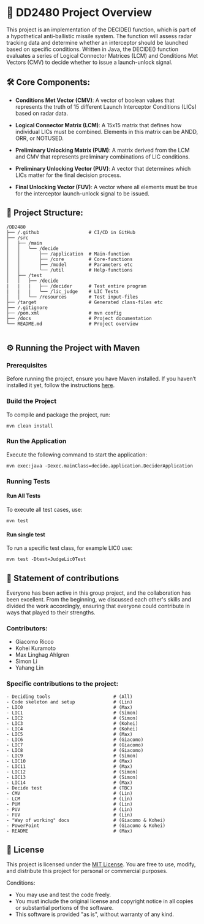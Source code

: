 # 🚀 DD2480 Project Overview

This project is an implementation of the DECIDE() function, which is part of a hypothetical anti-ballistic missile system. The function will assess radar tracking data and determine whether an interceptor should be launched based on specific conditions. Written in Java, the DECIDE() function evaluates a series of Logical Connector Matrices (LCM) and Conditions Met Vectors (CMV) to decide whether to issue a launch-unlock signal.

## 🛠️ Core Components:

- **Conditions Met Vector (CMV)**: A vector of boolean values that represents the truth of 15 different Launch Interceptor Conditions (LICs) based on radar data.

- **Logical Connector Matrix (LCM)**: A 15x15 matrix that defines how individual LICs must be combined. Elements in this matrix can be ANDD, ORR, or NOTUSED.

- **Preliminary Unlocking Matrix (PUM)**: A matrix derived from the LCM and CMV that represents preliminary combinations of LIC conditions.

- **Preliminary Unlocking Vector (PUV)**: A vector that determines which LICs matter for the final decision process.

- **Final Unlocking Vector (FUV)**: A vector where all elements must be true for the interceptor launch-unlock signal to be issued.

## 📂 Project Structure:

```console
/DD2480
├── /.github                  # CI/CD in GitHub
├── /src
│   ├── /main
│   │   └── /decide
│   │       ├── /application  # Main-function
│   │       ├── /core         # Core-functions
│   │       ├── /model        # Parameters etc
│   │       └── /util         # Help-functions
│   ├── /test
│   │   ├── /decide
|   |   |   ├── /decider      # Test entire program
|   |   |   └── /lic_judge    # LIC Tests
│   │   └── /resources        # Test input-files
├── /target                   # Generated class-files etc
├── /.gitignore
├── /pom.xml                  # mvn config
├── /docs                     # Project documentation
└── README.md                 # Project overview


```

## ⚙️ Running the Project with Maven

### Prerequisites

Before running the project, ensure you have Maven installed. If you haven’t installed it yet, follow the instructions [here](https://maven.apache.org/install.html).

### Build the Project

To compile and package the project, run:

```console
mvn clean install
```

### Run the Application

Execute the following command to start the application:

```console
mvn exec:java -Dexec.mainClass=decide.application.DeciderApplication
```

### Running Tests

#### Run All Tests

To execute all test cases, use:

```console
mvn test
```

#### Run single test

To run a specific test class, for example LIC0 use:

```console
mvn test -Dtest=JudgeLic0Test
```

## 🤝 Statement of contributions

Everyone has been active in this group project, and the collaboration has been excellent. From the beginning, we discussed each other's skills and divided the work accordingly, ensuring that everyone could contribute in ways that played to their strengths.

### Contributors:

- Giacomo Ricco
- Kohei Kuramoto
- Max Linghag Ahlgren
- Simon Li
- Yahang Lin

### Specific contributions to the project:

```console
- Deciding tools                       # (All)
- Code skeleton and setup              # (Lin)
- LIC0                                 # (Max)
- LIC1                                 # (Simon)
- LIC2                                 # (Simon)
- LIC3                                 # (Kohei)
- LIC4                                 # (Kohei)
- LIC5                                 # (Max)
- LIC6                                 # (Giacomo)
- LIC7                                 # (Giacomo)
- LIC8                                 # (Giacomo)
- LIC9                                 # (Simon)
- LIC10                                # (Max)
- LIC11                                # (Max)
- LIC12                                # (Simon)
- LIC13                                # (Simon)
- LIC14                                # (Max)
- Decide test                          # (TBC)
- CMV                                  # (Lin)
- LCM                                  # (Lin)
- PUM                                  # (Lin)
- PUV                                  # (Lin)
- FUV                                  # (Lin)
- "Way of working" docs                # (Giacomo & Kohei)
- PowerPoint                           # (Giacomo & Kohei)
- README                               # (Max)
```

## 📜 License

This project is licensed under the [MIT License](https://en.wikipedia.org/wiki/MIT_License). You are free to use, modify, and distribute this project for personal or commercial purposes.

Conditions:

- You may use and test the code freely.
- You must include the original license and copyright notice in all copies or substantial portions of the software.
- This software is provided "as is", without warranty of any kind.

